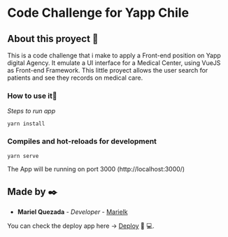 # Code Challenge for Yapp Chile

## About this proyect 🚀

This is a code challenge that i  make to apply a Front-end position on Yapp digital Agency. It emulate a UI interface for a Medical Center, using VueJS as Front-end Framework.
This little proyect allows the user search for patients and see they records on medical care.



### How to use it🔧

_Steps to run app_

```
yarn install
```

### Compiles and hot-reloads for development
```
yarn serve
```

The App will be running on port 3000 (http://localhost:3000/)


## Made by ✒️

* **Mariel Quezada** - *Developer* - [Marielk](https://github.com/Marielk)

You can check the deploy app here -> [Deploy](https://matzii.com/code-challenges/mariel) 
:woman: :computer:. 
